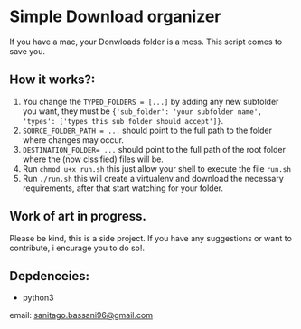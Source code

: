 # Simple Download organizer
If you have a mac, your Donwloads folder is a mess.
This script comes to save you.

## How it works?:
1. You change the `TYPED_FOLDERS = [...]` by adding any new subfolder you want, they must be `{'sub_folder': 'your subfolder name', 'types': ['types this sub folder should accept']}`.
2. `SOURCE_FOLDER_PATH = ...` should point to the full path to the folder where changes may occur.
3. `DESTINATION_FOLDER= ...` should point to the full path of the root folder where the (now clssified) files will be.
4. Run `chmod u+x run.sh` this just allow your shell to execute the file `run.sh`
5. Run `./run.sh` this will create a virtualenv and download the necessary requirements, after that start watching for your folder.


## Work of art in progress.
Please be kind, this is a side project. If you have any suggestions or want to contribute, i encurage you to do so!.

## Depdenceies:
- python3

email: sanitago.bassani96@gmail.com
